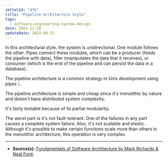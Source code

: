 ```yaml
---
zettelId: "47b"
title: "Pipeline Architecture Style"
tags:
  - software-engineering-system-design
date: 2021-11-28
updateDate: 2023-09-21
---
```


In this architectural style, the system is unidirectional. One module follows the other. Pipes connect these modules, which can be a producer (feeds the pipeline with data), filter (manipulates the data that it receives), or consumer (which is the end of the pipeline and can persist the data in a database).

The pipeline architecture is a common strategy in Unix development using pipes `|.`

The pipeline architecture is simple and cheap since it's monolithic by nature and doesn't have distributed system complexity.

It's fairly testable because of its partial modularity.

The worst part is it's not fault-tolerant. One of the failures in any part causes a complete system failure. Also, it's not scalable and elastic. Although it's possible to make certain functions scale more than others in the monolithic architecture, this operation is very complex.

---

- **Source(s):** [Fundamentals of Software Architecture by Mark Richards & Neal Ford](http://fundamentalsofsoftwarearchitecture.com/);
